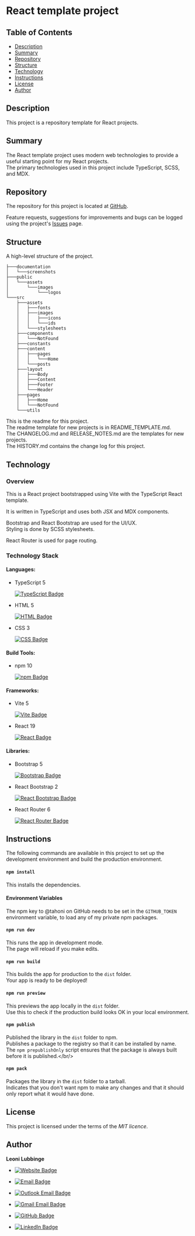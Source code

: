 # React template project

## Table of Contents
- [Description](#description)
- [Summary](#summary)
- [Repository](#repository)
- [Structure](#structure)
- [Technology](#technology)
- [Instructions](#instructions)
- [License](#license)
- [Author](#author)

## Description
This project is a repository template for React projects.

## Summary
The React template project uses modern web technologies
to provide a useful starting point for my React projects.<br/>
The primary technologies used in this project include TypeScript, SCSS, and MDX.

## Repository
The repository for this project is located at
[GitHub](https://github.com/tahoni/template-react).

Feature requests, suggestions for improvements and bugs can be
logged using the
project's [Issues](https://github.com/tahoni/template-react/issues) page.

## Structure
A high-level structure of the project.

```text
├───documentation
│   └───screenshots
├───public
│   └───assets
│       └───images
│           └───logos
└───src
    ├───assets
    │   ├───fonts
    │   ├───images
    │   │   ├───icons
    │   │   └───ids
    │   └───stylesheets
    ├───components
    │   └───NotFound
    ├───constants
    ├───content
    │   ├───pages
    │   │   └───Home
    │   └───posts
    ├───layout
    │   ├───Body
    │   ├───Content
    │   ├───Footer
    │   └───Header
    ├───pages
    │   ├───Home
    │   └───NotFound
    └───utils
```

This is the readme for this project.<br/> 
The readme template for new projects is in README_TEMPLATE.md.<br/>
The CHANGELOG.md and RELEASE_NOTES.md are the templates for new projects.<br/>
The HISTORY.md contains the change log for this project.<br/>

## Technology

### Overview
This is a React project bootstrapped using Vite with the TypeScript React
template.

It is written in TypeScript and uses both JSX and MDX components.

Bootstrap and React Bootstrap are used for the UI/UX.<br/>
Styling is done by SCSS stylesheets.

React Router is used for page routing.

### Technology Stack

#### Languages:

- TypeScript 5

  [![TypeScript Badge](https://img.shields.io/badge/TypeScript-3178C6?logo=typescript&logoColor=white)](https://www.typescriptlang.org/)

- HTML 5

  [![HTML Badge](https://img.shields.io/badge/HTML-E34F26?logo=html5&logoColor=white)](https://www.w3.org/)

- CSS 3

  [![CSS Badge](https://img.shields.io/badge/CSS-1572B6?logo=css3)](https://www.w3.org/)

#### Build Tools:

- npm 10

  [![npm Badge](https://img.shields.io/badge/npm-CB3837?logo=npm)](https://www.npmjs.com/)

#### Frameworks:

- Vite 5

  [![Vite Badge](https://img.shields.io/badge/Vite-646CFF?logo=vite&logoColor=white)](https://vitejs.dev/)

- React 19

  [![React Badge](https://img.shields.io/badge/React-CB3837?logo=react)](https://react.dev/)

#### Libraries:

- Bootstrap 5

  [![Bootstrap Badge](https://img.shields.io/badge/Bootstrap-7952B3?logo=bootstrap&logoColor=white)](https://getbootstrap.com/)

- React Bootstrap 2

  [![React Bootstrap Badge](https://img.shields.io/badge/React_Bootstrap-7952B3?logo=bootstrap&logoColor=white)](https://react-bootstrap.github.io/)

- React Router 6

  [![React Router Badge](https://img.shields.io/badge/React_Router-CB3837?logo=react&logoColor=white)](https://reactrouter.com/en/main)

## Instructions

The following commands are available in this project
to set up the development environment
and build the production environment.

#### `npm install`

This installs the dependencies.

#### Environment Variables

The npm key to @tahoni on GitHub needs
to be set in the ````GITHUB_TOKEN```` environment variable,
to load any of my private npm packages.

#### `npm run dev`

This runs the app in development mode.<br/>
The page will reload if you make edits.

#### `npm run build`

This builds the app for production to the `dist` folder.<br/>
Your app is ready to be deployed!

#### `npm run preview`

This previews the app locally in the `dist` folder.<br/>
Use this to check if the production build looks OK in your local environment.

#### `npm publish`

Published the library in the `dist` folder to npm.<br/>
Publishes a package to the registry so that it can be installed by name.<br/>
The `npm prepublishOnly` script ensures that the package is always built
before it is published.</br/>

#### `npm pack`

Packages the library in the `dist` folder to a tarball.<br/>
Indicates that you don't want npm to make any changes and that it
should only report what it would have done.

## License
This project is licensed under the terms of the _MIT licence_.

## Author
**Leoni Lubbinge**

- [![Website Badge](https://custom-icon-badges.demolab.com/badge/https%3A%2F%2Ftahoni.info-blue?logo=file-code)](https://www.tahoni.info)
- [![Email Badge](https://custom-icon-badges.demolab.com/badge/leonil%40tahoni.info-blue?logo=mail)](mailto:leonil@tahoni.info)


- [![Outlook Email Badge](https://custom-icon-badges.demolab.com/badge/tahoni%40outlook.com-blue.svg?logo=mail)](mailto:tahoni@outlook.com)
- [![Gmail Email Badge](https://img.shields.io/badge/tahoni%40gmail.com-blue?logo=gmail)](mailto:tahoni@gmail.com)
- [![GitHub Badge](https://img.shields.io/badge/Leoni_Lubbinge-blue?logo=github)](https://github.com/tahoni)
- [![LinkedIn Badge](https://custom-icon-badges.demolab.com/badge/Leoni_Lubbinge-blue.svg?logoSource=feather&logo=linkedin)](https://www.linkedin.com/in/leoni-lubbinge-06066b16/)
